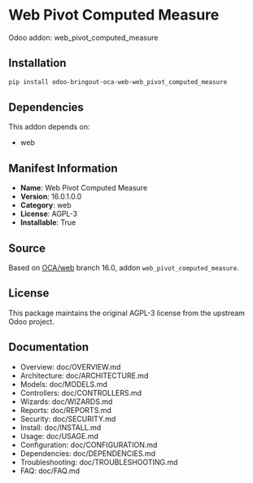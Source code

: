 # Web Pivot Computed Measure

Odoo addon: web_pivot_computed_measure

## Installation

```bash
pip install odoo-bringout-oca-web-web_pivot_computed_measure
```

## Dependencies

This addon depends on:
- web

## Manifest Information

- **Name**: Web Pivot Computed Measure
- **Version**: 16.0.1.0.0
- **Category**: web
- **License**: AGPL-3
- **Installable**: True

## Source

Based on [OCA/web](https://github.com/OCA/web) branch 16.0, addon `web_pivot_computed_measure`.

## License

This package maintains the original AGPL-3 license from the upstream Odoo project.

## Documentation

- Overview: doc/OVERVIEW.md
- Architecture: doc/ARCHITECTURE.md
- Models: doc/MODELS.md
- Controllers: doc/CONTROLLERS.md
- Wizards: doc/WIZARDS.md
- Reports: doc/REPORTS.md
- Security: doc/SECURITY.md
- Install: doc/INSTALL.md
- Usage: doc/USAGE.md
- Configuration: doc/CONFIGURATION.md
- Dependencies: doc/DEPENDENCIES.md
- Troubleshooting: doc/TROUBLESHOOTING.md
- FAQ: doc/FAQ.md
